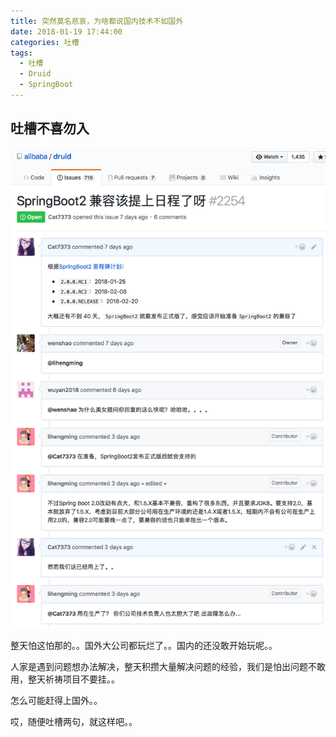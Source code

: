 ```yaml
---
title: 突然莫名悲哀，为啥都说国内技术不如国外
date: 2018-01-19 17:44:00
categories: 吐槽
tags:
  - 吐槽
  - Druid
  - SpringBoot
---
```

## 吐槽不喜勿入
<!-- more -->
![我是图](/upload/druid_springboot2.png)

整天怕这怕那的。。国外大公司都玩烂了。。国内的还没敢开始玩呢。。

人家是遇到问题想办法解决，整天积攒大量解决问题的经验，我们是怕出问题不敢用，整天祈祷项目不要挂。。

怎么可能赶得上国外。。

哎，随便吐槽两句，就这样吧。。
